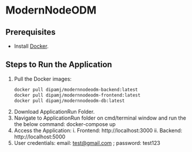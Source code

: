 # ModernNodeODM

## Prerequisites
- Install [Docker](https://www.docker.com/get-started).

## Steps to Run the Application
1. Pull the Docker images:
   ```bash
   docker pull dipamj/modernnodeodm-backend:latest
   docker pull dipamj/modernnodeodm-frontend:latest
   docker pull dipamj/modernnodeodm-db:latest
2. Download ApplicationRun Folder.
4. Navigate to ApplicationRun folder on cmd/terminal window and run the the below command:
   docker-compose up
5. Access the Application:
   i. Frontend: http://localhost:3000
   ii. Backend: http://localhost:5000
6. User credentials: email: test@gmail.com ; password: test123
